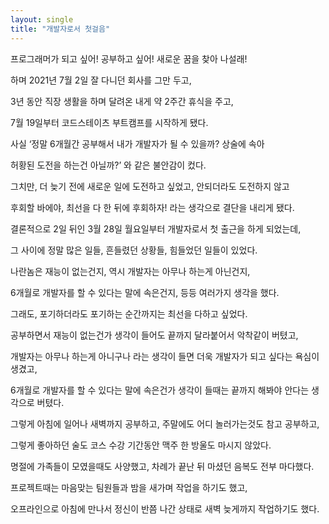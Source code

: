 ```yaml
---
layout: single
title: "개발자로서 첫걸음"
---
```


프로그래머가 되고 싶어! 공부하고 싶어! 새로운 꿈을 찾아 나설래!

하며 2021년 7월 2일 잘 다니던 회사를 그만 두고,

3년 동안 직장 생활을 하며 달려온 내게 약 2주간 휴식을 주고,

7월 19일부터 코드스테이츠 부트캠프를 시작하게 됐다.

사실 ‘정말 6개월간 공부해서 내가 개발자가 될 수 있을까? 상술에 속아

허황된 도전을 하는건 아닐까?’ 와 같은 불안감이 컸다.

그치만, 더 늦기 전에 새로운 일에 도전하고 싶었고, 안되더라도 도전하지 않고

후회할 바에야, 최선을 다 한 뒤에 후회하자! 라는 생각으로 결단을 내리게 됐다.

결론적으로 2일 뒤인 3월 28일 월요일부터 개발자로서 첫 출근을 하게 되었는데,

그 사이에 정말 많은 일들, 흔들렸던 상황들, 힘들었던 일들이 있었다.

나란놈은 재능이 없는건지, 역시 개발자는 아무나 하는게 아닌건지,

 6개월로 개발자를 할 수 있다는 말에 속은건지, 등등 여러가지 생각을 했다.

그래도, 포기하더라도 포기하는 순간까지는 최선을 다하고 싶었다.

공부하면서 재능이 없는건가 생각이 들어도 끝까지 달라붙어서 악착같이 버텼고,

개발자는 아무나 하는게 아니구나 라는 생각이 들면 더욱 개발자가 되고 싶다는 욕심이 생겼고,

6개월로 개발자를 할 수 있다는 말에 속은건가 생각이 들때는 끝까지 해봐야 안다는 생각으로 버텼다.

그렇게 아침에 일어나 새벽까지 공부하고, 주말에도 어디 놀러가는것도 참고 공부하고,

그렇게 좋아하던 술도 코스 수강 기간동안 맥주 한 방울도 마시지 않았다.

명절에 가족들이 모였을때도 사양했고, 차례가 끝난 뒤 마셨던 음복도 전부 마다했다.

프로젝트때는 마음맞는 팀원들과 밤을 새가며 작업을 하기도 했고,

오프라인으로 아침에 만나서 정신이 반쯤 나간 상태로 새벽 늦게까지 작업하기도 했다.